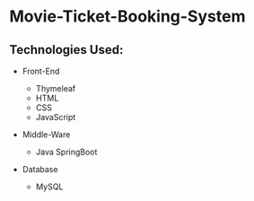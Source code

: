 # Movie-Ticket-Booking-System

## Technologies Used:

 - Front-End
	 - Thymeleaf
	 - HTML
	 - CSS
	 - JavaScript
	
 - Middle-Ware
	 - Java SpringBoot
  
 - Database
	 - MySQL
